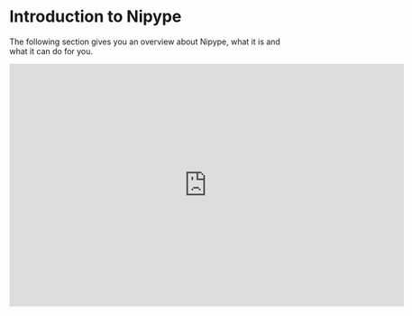 # Introduction to Nipype

The following section gives you an overview about Nipype, what it is and what it can do for you.

<iframe src="https://docs.google.com/presentation/d/e/2PACX-1vTX7LvNfsX3FIe3ywE3JCac9BLO-d9tF4gVTqdWcR6kb5gXnizHCLXnWJdIu2pzRWSivee_b-1pj63l/embed?start=false&loop=false&delayms=3000" frameborder="0" width="700" height="430" allowfullscreen="true" mozallowfullscreen="true" webkitallowfullscreen="true"></iframe>

